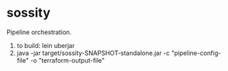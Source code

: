 # sossity

Pipeline orchestration.

  1. to build: lein uberjar
  2. java -jar target/sossity-SNAPSHOT-standalone.jar -c "pipeline-config-file" -o "terraform-output-file"